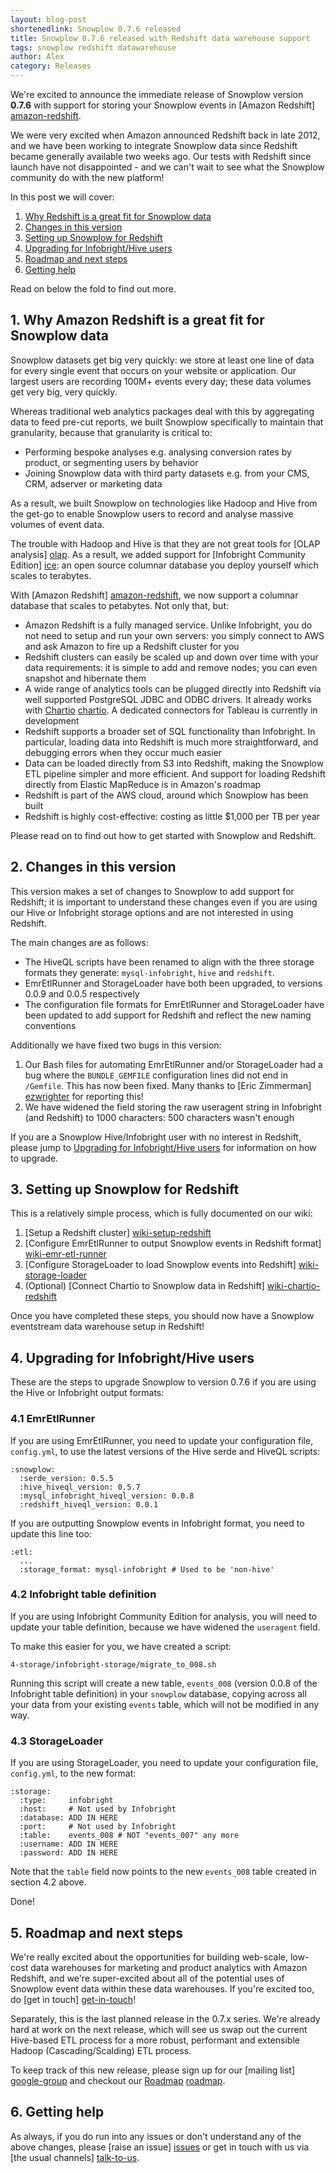 ```yaml
---
layout: blog-post
shortenedlink: Snowplow 0.7.6 released
title: Snowplow 0.7.6 released with Redshift data warehouse support
tags: snowplow redshift datawarehouse
author: Alex
category: Releases
---
```


We're excited to announce the immediate release of Snowplow version **0.7.6** with support for storing your Snowplow events in [Amazon Redshift] [amazon-redshift].

We were very excited when Amazon announced Redshift back in late 2012, and we have been working to integrate Snowplow data since Redshift became generally available two weeks ago. Our tests with Redshift since launch have not disappointed - and we can't wait to see what the Snowplow community do with the new platform!

In this post we will cover:

1. [Why Redshift is a great fit for Snowplow data](/blog/2013/03/03/snowplow-0.7.6-released-with-redshift-data-warehouse-support#why-redshift)
2. [Changes in this version](/blog/2013/03/03/snowplow-0.7.6-released-with-redshift-data-warehouse-support#this-version)
3. [Setting up Snowplow for Redshift](/blog/2013/03/03/snowplow-0.7.6-released-with-redshift-data-warehouse-support#snowplow-redshift)
4. [Upgrading for Infobright/Hive users](/blog/2013/03/03/snowplow-0.7.6-released-with-redshift-data-warehouse-support#upgrading)
5. [Roadmap and next steps](/blog/2013/03/03/snowplow-0.7.6-released-with-redshift-data-warehouse-support#roadmap)
6. [Getting help](/blog/2013/03/03/snowplow-0.7.6-released-with-redshift-data-warehouse-support#help)

Read on below the fold to find out more.

<!--more-->

<h2><a name="why-redshift">1. Why Amazon Redshift is a great fit for Snowplow data</a></h2>

Snowplow datasets get big very quickly: we store at least one line of data for every single event that occurs on your website or application. Our largest users are recording 100M+ events every day; these data volumes get very big, very quickly.

Whereas traditional web analytics packages deal with this by aggregating data to feed pre-cut reports, we built Snowplow specifically to maintain that granularity, because that granularity is critical to:

* Performing bespoke analyses e.g. analysing conversion rates by product, or segmenting users by behavior
* Joining Snowplow data with third party datasets e.g. from your CMS, CRM, adserver or marketing data

As a result, we built Snowplow on technologies like Hadoop and Hive from the get-go to enable Snowplow users to record and analyse massive volumes of event data.

The trouble with Hadoop and Hive is that they are not great tools for [OLAP analysis] [olap]. As a result, we added support for [Infobright Community Edition] [ice]: an open source columnar database you deploy yourself which scales to terabytes.

With [Amazon Redshift] [amazon-redshift], we now support a columnar database that scales to petabytes. Not only that, but:

* Amazon Redshift is a fully managed service. Unlike Infobright, you do not need to setup and run your own servers: you simply connect to AWS and ask Amazon to fire up a Redshift cluster for you
* Redshift clusters can easily be scaled up and down over time with your data requirements: it is simple to add and remove nodes; you can even snapshot and hibernate them
* A wide range of analytics tools can be plugged directly into Redshift via well supported PostgreSQL JDBC and ODBC drivers. It already works with [Chartio] [chartio]. A dedicated connectors for Tableau is currently in development
* Redshift supports a broader set of SQL functionality than Infobright. In particular, loading data into Redshift is much more straightforward, and debugging errors when they occur much easier
* Data can be loaded directly from S3 into Redshift, making the Snowplow ETL pipeline simpler and more efficient. And support for loading Redshift directly from Elastic MapReduce is in Amazon's roadmap
* Redshift is part of the AWS cloud, around which Snowplow has been built
* Redshift is highly cost-effective: costing as little $1,000 per TB per year

Please read on to find out how to get started with Snowplow and Redshift.

<h2><a name="this-version">2. Changes in this version</a></h2>

This version makes a set of changes to Snowplow to add support for Redshift; it is important to understand these changes even if you are using our Hive or Infobright storage options and are not interested in using Redshift.

The main changes are as follows:

* The HiveQL scripts have been renamed to align with the three storage formats they generate: `mysql-infobright`, `hive` and `redshift`.
* EmrEtlRunner and StorageLoader have both been upgraded, to versions 0.0.9 and 0.0.5 respectively
* The configuration file formats for EmrEtlRunner and StorageLoader have been updated to add support for Redshift and reflect the new naming conventions

Additionally we have fixed two bugs in this version:

1. Our Bash files for automating EmrEtlRunner and/or StorageLoader had a bug where the `BUNDLE_GEMFILE` configuration lines did not end in `/Gemfile`. This has now been fixed. Many thanks to [Eric Zimmerman] [ezwrighter] for reporting this!
2. We have widened the field storing the raw useragent string in Infobright (and Redshift) to 1000 characters: 500 characters wasn't enough

If you are a Snowplow Hive/Infobright user with no interest in Redshift, please jump to [Upgrading for Infobright/Hive users](FIXME#hive-ice-upgrade) for information on how to upgrade.

<h2><a name="snowplow-redshift">3. Setting up Snowplow for Redshift</a></h2>

This is a relatively simple process, which is fully documented on our wiki:

1. [Setup a Redshift cluster] [wiki-setup-redshift]
2. [Configure EmrEtlRunner to output Snowplow events in Redshift format] [wiki-emr-etl-runner]
3. [Configure StorageLoader to load Snowplow events into Redshift] [wiki-storage-loader]
4. (Optional) [Connect Chartio to Snowplow data in Redshift] [wiki-chartio-redshift]

Once you have completed these steps, you should now have a Snowplow eventstream data warehouse setup in Redshift!

<h2><a name="upgrading">4. Upgrading for Infobright/Hive users</a></h2>

These are the steps to upgrade Snowplow to version 0.7.6 if you are using the Hive or Infobright output formats:

### 4.1 EmrEtlRunner

If you are using EmrEtlRunner, you need to update your configuration file, `config.yml`, to use the latest versions of the Hive serde and HiveQL scripts:

    :snowplow:
      :serde_version: 0.5.5
      :hive_hiveql_version: 0.5.7
      :mysql_infobright_hiveql_version: 0.0.8
      :redshift_hiveql_version: 0.0.1

If you are outputting Snowplow events in Infobright format, you need to update this line too:

    :etl:
      ...
      :storage_format: mysql-infobright # Used to be 'non-hive'

### 4.2 Infobright table definition

If you are using Infobright Community Edition for analysis, you will need to update your table definition, because we have widened the `useragent` field.

To make this easier for you, we have created a script:

    4-storage/infobright-storage/migrate_to_008.sh

Running this script will create a new table, `events_008` (version 0.0.8 of the Infobright table definition) in your `snowplow` database, copying across all your data from your existing `events` table, which will not be modified in any way.

### 4.3 StorageLoader

If you are using StorageLoader, you need to update your configuration file, `config.yml`, to the new format:

    :storage:
      :type:     infobright
      :host:     # Not used by Infobright
      :database: ADD IN HERE
      :port:     # Not used by Infobright
      :table:    events_008 # NOT "events_007" any more
      :username: ADD IN HERE
      :password: ADD IN HERE

Note that the `table` field now points to the new `events_008` table created in section 4.2 above.

Done!

<h2><a name="roadmap">5. Roadmap and next steps</a></h2>

We're really excited about the opportunities for building web-scale, low-cost data warehouses for marketing and product analytics with Amazon Redshift, and we're super-excited about all of the potential uses of Snowplow event data within these data warehouses. If you're excited too, do [get in touch] [get-in-touch]!

Separately, this is the last planned release in the 0.7.x series. We're already hard at work on the next release, which will see us swap out the current Hive-based ETL process for a more robust, performant and extensible Hadoop (Cascading/Scalding) ETL process.

To keep track of this new release, please sign up for our [mailing list] [google-group] and checkout our [Roadmap] [roadmap].

<h2><a name="help">6. Getting help</a></h2>

As always, if you do run into any issues or don't understand any of the above changes, please [raise an issue] [issues] or get in touch with us via [the usual channels] [talk-to-us].

[amazon-redshift]: http://aws.amazon.com/redshift/
[olap]: http://en.wikipedia.org/wiki/Online_analytical_processing
[ice]: http://www.infobright.com/
[chartio]: http://chartio.com/
[ezwrighter]: https://github.com/EZWrighter

[wiki-setup-redshift]: https://github.com/snowplow/snowplow/wiki/setting-up-redshift
[wiki-emr-etl-runner]: https://github.com/snowplow/snowplow/wiki/1-Installing-EmrEtlRunner
[wiki-storage-loader]: https://github.com/snowplow/snowplow/wiki/1-Installing-the-StorageLoader
[wiki-chartio-redshift]: https://github.com/snowplow/snowplow/wiki/Setting-up-ChartIO-to-visualize-Snowplow-data#wiki-redshift

[get-in-touch]: mailto:sales@snowplowanalytics.com
[issues]: https://github.com/snowplow/snowplow/issues
[talk-to-us]: https://github.com/snowplow/snowplow/wiki/Talk-to-us
[google-group]: https://groups.google.com/forum/?fromgroups#!forum/snowplow-user
[roadmap]: https://github.com/snowplow/snowplow/wiki/Product-roadmap